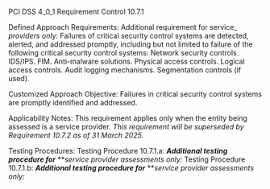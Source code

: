PCI DSS 4_0_1 Requirement Control 10.7.1

Defined Approach Requirements:
Additional requirement for service_ _providers only:_ Failures of critical security control systems are detected, alerted, and addressed promptly, including but not limited to failure of the following critical security control systems: Network security controls. IDS/IPS. FIM. Anti-malware solutions. Physical access controls. Logical access controls. Audit logging mechanisms. Segmentation controls (if used).

Customized Approach Objective:
Failures in critical security control systems are promptly identified and addressed.

Applicability Notes:
This requirement applies only when the entity being assessed is a service provider. _This requirement will be superseded by_ _Requirement 10.7.2 as of 31 March 2025._

Testing Procedures:
Testing Procedure 10.7.1.a: **_Additional testing procedure for_** **_service provider assessments only:_
Testing Procedure 10.7.1.b: **_Additional testing procedure for_** **_service provider assessments only:_